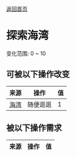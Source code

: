[返回首页](index.md)  
# 探索海湾  
变化范围: 0 ~ 10  
## 可被以下操作改变  
来源  |  操作  |  值  
----  |  ----  |  ----  
[海湾](Bay.md)  |  随便逛逛  |  1  
## 被以下操作需求  
来源  |  操作  |  值  
----  |  ----  |  ----  
